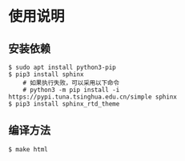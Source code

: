 使用说明
========

安装依赖
--------

    $ sudo apt install python3-pip
    $ pip3 install sphinx
        # 如果执行失败，可以采用以下命令
        # python3 -m pip install -i https://pypi.tuna.tsinghua.edu.cn/simple sphinx
    $ pip3 install sphinx_rtd_theme

编译方法
--------

    $ make html
